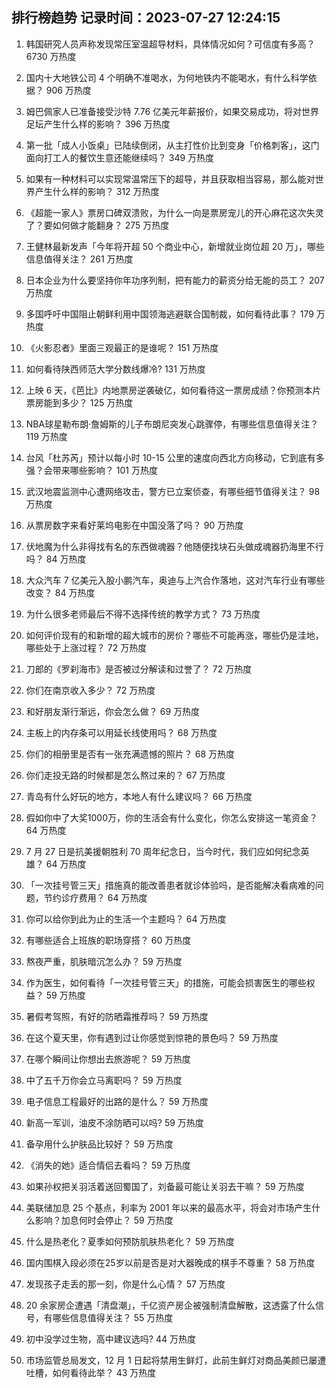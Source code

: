 
## 排行榜趋势 记录时间：2023-07-27 12:24:15
  
  1. 韩国研究人员声称发现常压室温超导材料，具体情况如何？可信度有多高？ 6730 万热度
    
  2. 国内十大地铁公司 4 个明确不准喝水，为何地铁内不能喝水，有什么科学依据？ 906 万热度
    
  3. 姆巴佩家人已准备接受沙特 7.76 亿美元年薪报价，如果交易成功，将对世界足坛产生什么样的影响？ 396 万热度
    
  4. 第一批「成人小饭桌」已陆续倒闭，从主打性价比到变身「价格刺客」，这门面向打工人的餐饮生意还能继续吗？ 349 万热度
    
  5. 如果有一种材料可以实现常温常压下的超导，并且获取相当容易，那么能对世界产生什么样的影响？ 312 万热度
    
  6. 《超能一家人》票房口碑双溃败，为什么一向是票房宠儿的开心麻花这次失灵了？要如何做才能翻身？ 275 万热度
    
  7. 王健林最新发声「今年将开超 50 个商业中心，新增就业岗位超 20 万」，哪些信息值得关注？ 261 万热度
    
  8. 日本企业为什么要坚持你年功序列制，把有能力的薪资分给无能的员工？ 207 万热度
    
  9. 多国呼吁中国阻止朝鲜利用中国领海逃避联合国制裁，如何看待此事？ 179 万热度
    
  10. 《火影忍者》里面三观最正的是谁呢？ 151 万热度
    
  11. 如何看待陕西师范大学分数线爆冷? 131 万热度
    
  12. 上映 6 天，《芭比》内地票房逆袭破亿，如何看待这一票房成绩？你预测本片票房能到多少？ 125 万热度
    
  13. NBA球星勒布朗·詹姆斯的儿子布朗尼突发心跳骤停，有哪些信息值得关注？ 119 万热度
    
  14. 台风「杜苏芮」预计以每小时 10-15 公里的速度向西北方向移动，它到底有多强？会带来哪些影响？ 101 万热度
    
  15. 武汉地震监测中心遭网络攻击，警方已立案侦查，有哪些细节值得关注？ 98 万热度
    
  16. 从票房数字来看好莱坞电影在中国没落了吗？ 90 万热度
    
  17. 伏地魔为什么非得找有名的东西做魂器？他随便找块石头做成魂器扔海里不行吗？ 84 万热度
    
  18. 大众汽车 7 亿美元入股小鹏汽车，奥迪与上汽合作落地，这对汽车行业有哪些改变？ 84 万热度
    
  19. 为什么很多老师最后不得不选择传统的教学方式？ 73 万热度
    
  20. 如何评价现有的和新增的超大城市的房价？哪些不可能再涨，哪些仍是洼地，哪些处于上涨过程？ 72 万热度
    
  21. 刀郎的《罗刹海市》是否被过分解读和过誉了？ 72 万热度
    
  22. 你们在南京收入多少？ 72 万热度
    
  23. 和好朋友渐行渐远，你会怎么做？ 69 万热度
    
  24. 主板上的内存条可以用延长线使用吗？ 68 万热度
    
  25. 你们的相册里是否有一张充满遗憾的照片？ 68 万热度
    
  26. 你们走投无路的时候都是怎么熬过来的？ 67 万热度
    
  27. 青岛有什么好玩的地方，本地人有什么建议吗？ 66 万热度
    
  28. 假如你中了大奖1000万，你的生活会有什么变化，你怎么安排这一笔资金？ 64 万热度
    
  29. 7 月 27 日是抗美援朝胜利 70 周年纪念日，当今时代，我们应如何纪念英雄？ 64 万热度
    
  30. 「一次挂号管三天」措施真的能改善患者就诊体验吗，是否能解决看病难的问题，节约诊疗费用？ 64 万热度
    
  31. 你可以给你到此为止的生活一个主题吗？ 64 万热度
    
  32. 有哪些适合上班族的职场穿搭？ 60 万热度
    
  33. 熬夜严重，肌肤暗沉怎么办？ 59 万热度
    
  34. 作为医生，如何看待「一次挂号管三天」的措施，可能会损害医生的哪些权益？ 59 万热度
    
  35. 暑假考驾照，有好的防晒霜推荐吗？ 59 万热度
    
  36. 在这个夏天里，你有遇到过让你感觉到惊艳的景色吗？ 59 万热度
    
  37. 在哪个瞬间让你想出去旅游呢？ 59 万热度
    
  38. 中了五千万你会立马离职吗？ 59 万热度
    
  39. 电子信息工程最好的出路的是什么？ 59 万热度
    
  40. 新高一军训，油皮不涂防晒可以吗? 59 万热度
    
  41. 备孕用什么护肤品比较好？ 59 万热度
    
  42. 《消失的她》适合情侣去看吗？ 59 万热度
    
  43. 如果孙权把关羽活着送回蜀国了，刘备最可能让关羽去干嘛？ 59 万热度
    
  44. 美联储加息 25 个基点，利率为 2001 年以来的最高水平，将会对市场产生什么影响？加息何时会停止？ 59 万热度
    
  45. 什么是热老化？夏季如何预防肌肤热老化？ 59 万热度
    
  46. 国内围棋入段必须在25岁以前是否是对大器晚成的棋手不尊重？ 58 万热度
    
  47. 发现孩子走丢的那一刻，你是什么心情？ 57 万热度
    
  48. 20 余家房企遭遇「清盘潮」，千亿资产房企被强制清盘解散，这透露了什么信号，有哪些信息值得关注？ 55 万热度
    
  49. 初中没学过生物，高中建议选吗? 44 万热度
    
  50. 市场监管总局发文，12 月 1 日起将禁用生鲜灯，此前生鲜灯对商品美颜已屡遭吐槽，如何看待此举？ 43 万热度
    